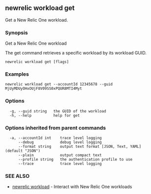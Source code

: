 ## newrelic workload get

Get a New Relic One workload.

### Synopsis

Get a New Relic One workload

The get command retrieves a specific workload by its workload GUID.


```
newrelic workload get [flags]
```

### Examples

```
newrelic workload get --accountId 12345678 --guid MjUyMDUyOHxOUjF8V09SS0xPQUR8MTI4Myt
```

### Options

```
  -g, --guid string   the GUID of the workload
  -h, --help          help for get
```

### Options inherited from parent commands

```
  -a, --accountId int    trace level logging
      --debug            debug level logging
      --format string    output text format [JSON, Text, YAML] (default "JSON")
      --plain            output compact text
      --profile string   the authentication profile to use
      --trace            trace level logging
```

### SEE ALSO

* [newrelic workload](newrelic_workload.md)	 - Interact with New Relic One workloads

